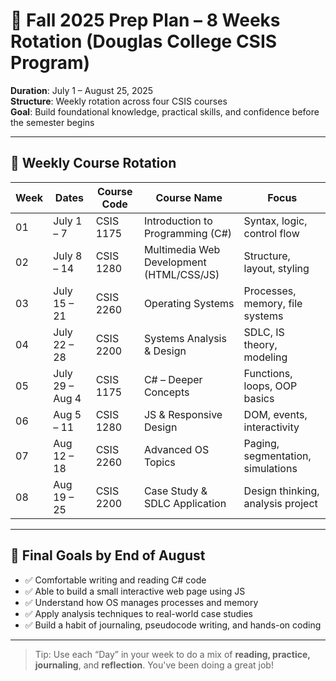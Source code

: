 # 📆 Fall 2025 Prep Plan – 8 Weeks Rotation (Douglas College CSIS Program)

**Duration**: July 1 – August 25, 2025  
**Structure**: Weekly rotation across four CSIS courses  
**Goal**: Build foundational knowledge, practical skills, and confidence before the semester begins

---

## 🔄 Weekly Course Rotation

| Week | Dates           | Course Code | Course Name                              | Focus                             |
|------|------------------|-------------|-------------------------------------------|-----------------------------------|
| 01   | July 1 – 7        | CSIS 1175   | Introduction to Programming (C#)          | Syntax, logic, control flow       |
| 02   | July 8 – 14       | CSIS 1280   | Multimedia Web Development (HTML/CSS/JS)  | Structure, layout, styling        |
| 03   | July 15 – 21      | CSIS 2260   | Operating Systems                         | Processes, memory, file systems   |
| 04   | July 22 – 28      | CSIS 2200   | Systems Analysis & Design                 | SDLC, IS theory, modeling         |
| 05   | July 29 – Aug 4   | CSIS 1175   | C# – Deeper Concepts                      | Functions, loops, OOP basics      |
| 06   | Aug 5 – 11        | CSIS 1280   | JS & Responsive Design                    | DOM, events, interactivity        |
| 07   | Aug 12 – 18       | CSIS 2260   | Advanced OS Topics                        | Paging, segmentation, simulations |
| 08   | Aug 19 – 25       | CSIS 2200   | Case Study & SDLC Application             | Design thinking, analysis project |

---

## 🧠 Final Goals by End of August

- ✅ Comfortable writing and reading C# code
- ✅ Able to build a small interactive web page using JS
- ✅ Understand how OS manages processes and memory
- ✅ Apply analysis techniques to real-world case studies
- ✅ Build a habit of journaling, pseudocode writing, and hands-on coding

---

> Tip: Use each “Day” in your week to do a mix of **reading, practice, journaling**, and **reflection**. You've been doing a great job!